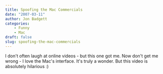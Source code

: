 ```yaml
---
title: Spoofing the Mac Commercials
date: "2007-03-11"
author: Jon Badgett
categories:
    - Funny
    - Mac
draft: false
slug: spoofing-the-mac-commercials
---
```


I don't often laugh at online videos - but this one got me. Now don't get me
wrong - I love the Mac's interface. It's truly a wonder. But this video is
absolutely hilarious
:)<br /><br /><object height="350" width="425"><param name="movie" value="http://www.youtube.com/v/yg7Xh0m_Oco"><param name="wmode" value="transparent"><embed src="http://www.youtube.com/v/yg7Xh0m_Oco" type="application/x-shockwave-flash" wmode="transparent" height="350" width="425" ></object>
